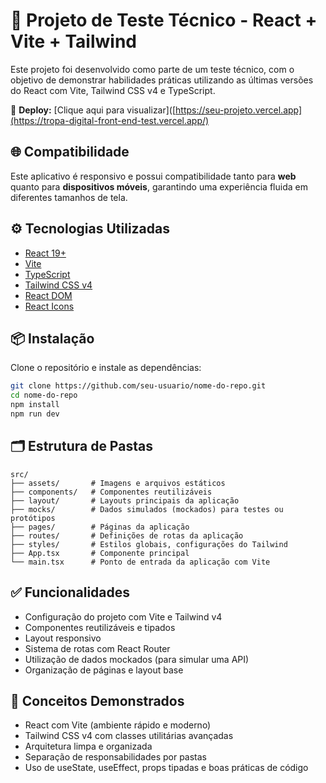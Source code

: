 # 🚨 Projeto de Teste Técnico - React + Vite + Tailwind

Este projeto foi desenvolvido como parte de um teste técnico, com o objetivo de demonstrar habilidades práticas utilizando as últimas versões do React com Vite, Tailwind CSS v4 e TypeScript.

🔗 **Deploy:** [Clique aqui para visualizar]([https://seu-projeto.vercel.app](https://tropa-digital-front-end-test.vercel.app/)

## 🌐 Compatibilidade

Este aplicativo é responsivo e possui compatibilidade tanto para **web** quanto para **dispositivos móveis**, garantindo uma experiência fluida em diferentes tamanhos de tela.

## ⚙️ Tecnologias Utilizadas

- [React 19+](https://reactjs.org/)
- [Vite](https://vitejs.dev/)
- [TypeScript](https://www.typescriptlang.org/)
- [Tailwind CSS v4](https://tailwindcss.com/)
- [React DOM](https://reactjs.org/docs/react-dom.html)
- [React Icons](https://react-icons.github.io/react-icons/)

## 📦 Instalação

Clone o repositório e instale as dependências:

```bash
git clone https://github.com/seu-usuario/nome-do-repo.git
cd nome-do-repo
npm install
npm run dev
```

## 🗂️ Estrutura de Pastas

```text
src/
├── assets/       # Imagens e arquivos estáticos  
├── components/   # Componentes reutilizáveis  
├── layout/       # Layouts principais da aplicação  
├── mocks/        # Dados simulados (mockados) para testes ou protótipos  
├── pages/        # Páginas da aplicação  
├── routes/       # Definições de rotas da aplicação  
├── styles/       # Estilos globais, configurações do Tailwind  
├── App.tsx       # Componente principal  
└── main.tsx      # Ponto de entrada da aplicação com Vite  
```

## ✅ Funcionalidades
- Configuração do projeto com Vite e Tailwind v4
- Componentes reutilizáveis e tipados
- Layout responsivo
- Sistema de rotas com React Router
- Utilização de dados mockados (para simular uma API)
- Organização de páginas e layout base

## 🧠 Conceitos Demonstrados
- React com Vite (ambiente rápido e moderno)
- Tailwind CSS v4 com classes utilitárias avançadas
- Arquitetura limpa e organizada
- Separação de responsabilidades por pastas
- Uso de useState, useEffect, props tipadas e boas práticas de código
